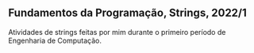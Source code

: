 ## Fundamentos da Programação, Strings, 2022/1
Atividades de strings feitas por mim durante o primeiro período de Engenharia de Computação.
